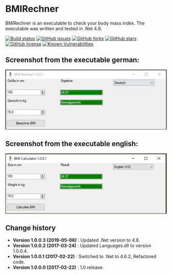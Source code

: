 BMIRechner
====================================

BMIRechner is an executable to check your body mass index.
The executable was written and tested in .Net 4.8.

[![Build status](https://ci.appveyor.com/api/projects/status/qx50j5ng4t2ngyt3?svg=true)](https://ci.appveyor.com/project/SeppPenner/bmirechner)
[![GitHub issues](https://img.shields.io/github/issues/SeppPenner/BMIRechner.svg)](https://github.com/SeppPenner/BMIRechner/issues)
[![GitHub forks](https://img.shields.io/github/forks/SeppPenner/BMIRechner.svg)](https://github.com/SeppPenner/BMIRechner/network)
[![GitHub stars](https://img.shields.io/github/stars/SeppPenner/BMIRechner.svg)](https://github.com/SeppPenner/BMIRechner/stargazers)
[![GitHub license](https://img.shields.io/badge/license-AGPL-blue.svg)](https://raw.githubusercontent.com/SeppPenner/BMIRechner/master/License.txt)
[![Known Vulnerabilities](https://snyk.io/test/github/SeppPenner/BMIRechner/badge.svg)](https://snyk.io/test/github/SeppPenner/BMIRechner)

## Screenshot from the executable german:
![Screenshot from the executable german](https://github.com/SeppPenner/BMIRechner/blob/master/Screenshot_DE.PNG "Screenshot from the executable german")

## Screenshot from the executable english:
![Screenshot from the executable english](https://github.com/SeppPenner/BMIRechner/blob/master/Screenshot_EN.PNG "Screenshot from the executable english")

Change history
--------------

* **Version 1.0.0.3 (2019-05-06)** : Updated .Net version to 4.8.
* **Version 1.0.0.2 (2017-03-24)** : Updated Languages.dll to version 1.0.0.4.
* **Version 1.0.0.1 (2017-02-22)** : Switched to .Net to 4.6.2, Refactored code.
* **Version 1.0.0.0 (2017-02-22)** : 1.0 release.
